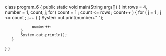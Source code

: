 class program_6
{
    public static void main(String args[])
    {
       int rows = 4, number = 1, count, j;
       for ( count = 1 ; count <= rows ; count++ )
       {
           for ( j = 1 ; j <= count ; j++ )
           {
                System.out.print(number+" ");
                
                number++;
           }
           System.out.println();
       }
   }
}
